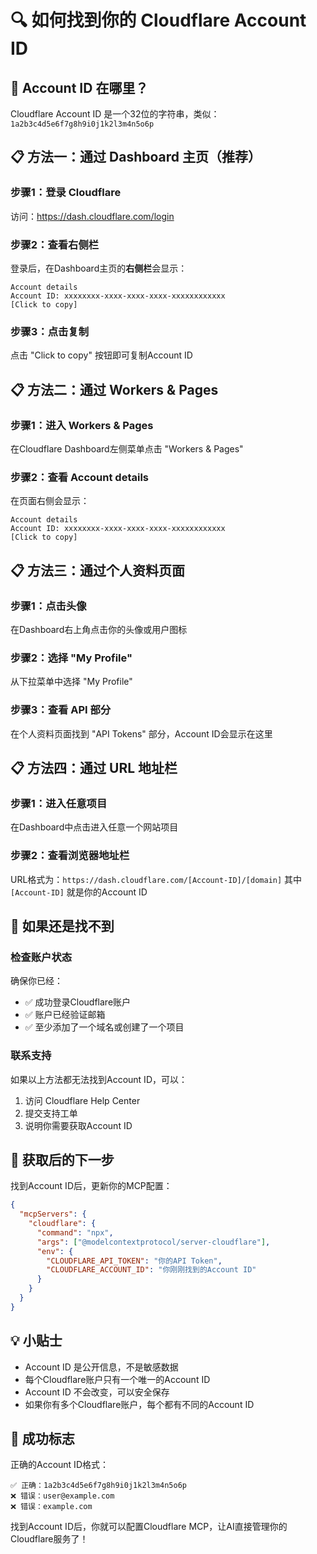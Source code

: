 # 🔍 如何找到你的 Cloudflare Account ID

## 🎯 Account ID 在哪里？

Cloudflare Account ID 是一个32位的字符串，类似：`1a2b3c4d5e6f7g8h9i0j1k2l3m4n5o6p`

## 📋 方法一：通过 Dashboard 主页（推荐）

### 步骤1：登录 Cloudflare
访问：https://dash.cloudflare.com/login

### 步骤2：查看右侧栏
登录后，在Dashboard主页的**右侧栏**会显示：
```
Account details
Account ID: xxxxxxxx-xxxx-xxxx-xxxx-xxxxxxxxxxxx
[Click to copy]
```

### 步骤3：点击复制
点击 "Click to copy" 按钮即可复制Account ID

## 📋 方法二：通过 Workers & Pages

### 步骤1：进入 Workers & Pages
在Cloudflare Dashboard左侧菜单点击 "Workers & Pages"

### 步骤2：查看 Account details
在页面右侧会显示：
```
Account details
Account ID: xxxxxxxx-xxxx-xxxx-xxxx-xxxxxxxxxxxx
[Click to copy]
```

## 📋 方法三：通过个人资料页面

### 步骤1：点击头像
在Dashboard右上角点击你的头像或用户图标

### 步骤2：选择 "My Profile"
从下拉菜单中选择 "My Profile"

### 步骤3：查看 API 部分
在个人资料页面找到 "API Tokens" 部分，Account ID会显示在这里

## 📋 方法四：通过 URL 地址栏

### 步骤1：进入任意项目
在Dashboard中点击进入任意一个网站项目

### 步骤2：查看浏览器地址栏
URL格式为：`https://dash.cloudflare.com/[Account-ID]/[domain]`
其中 `[Account-ID]` 就是你的Account ID

## 🚨 如果还是找不到

### 检查账户状态
确保你已经：
- ✅ 成功登录Cloudflare账户
- ✅ 账户已经验证邮箱
- ✅ 至少添加了一个域名或创建了一个项目

### 联系支持
如果以上方法都无法找到Account ID，可以：
1. 访问 Cloudflare Help Center
2. 提交支持工单
3. 说明你需要获取Account ID

## 🔧 获取后的下一步

找到Account ID后，更新你的MCP配置：

```json
{
  "mcpServers": {
    "cloudflare": {
      "command": "npx",
      "args": ["@modelcontextprotocol/server-cloudflare"],
      "env": {
        "CLOUDFLARE_API_TOKEN": "你的API Token",
        "CLOUDFLARE_ACCOUNT_ID": "你刚刚找到的Account ID"
      }
    }
  }
}
```

## 💡 小贴士

- Account ID 是公开信息，不是敏感数据
- 每个Cloudflare账户只有一个唯一的Account ID
- Account ID 不会改变，可以安全保存
- 如果你有多个Cloudflare账户，每个都有不同的Account ID

## 🎉 成功标志

正确的Account ID格式：
```
✅ 正确：1a2b3c4d5e6f7g8h9i0j1k2l3m4n5o6p
❌ 错误：user@example.com
❌ 错误：example.com
```

找到Account ID后，你就可以配置Cloudflare MCP，让AI直接管理你的Cloudflare服务了！ 